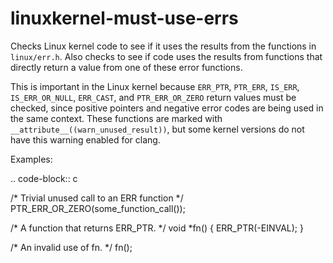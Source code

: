 linuxkernel-must-use-errs
=========================

Checks Linux kernel code to see if it uses the results from the
functions in `linux/err.h`. Also checks to see if code uses the results
from functions that directly return a value from one of these error
functions.

This is important in the Linux kernel because `ERR_PTR`, `PTR_ERR`,
`IS_ERR`, `IS_ERR_OR_NULL`, `ERR_CAST`, and `PTR_ERR_OR_ZERO` return
values must be checked, since positive pointers and negative error codes
are being used in the same context. These functions are marked with
`__attribute__((warn_unused_result))`, but some kernel versions do not
have this warning enabled for clang.

Examples:

.. code-block:: c

/\* Trivial unused call to an ERR function \*/
PTR\_ERR\_OR\_ZERO(some\_function\_call());

/\* A function that returns ERR\_PTR. */ void *fn() { ERR\_PTR(-EINVAL);
}

/\* An invalid use of fn. \*/ fn();
